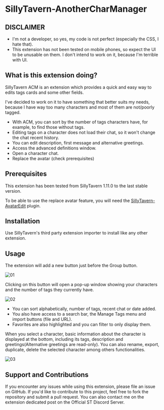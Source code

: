 # SillyTavern-AnotherCharManager

## DISCLAIMER
* I'm not a developer, so yes, my code is not perfect (especially the CSS, I hate that).
* This extension has not been tested on mobile phones, so expect the UI to be unusable on them. I don't intend to work on it, because I'm terrible with UI.

## What is this extension doing?

SillyTavern ACM is an extension which provides a quick and easy way to edits tags cards and some other fields.

I've decided to work on it to have something that better suits my needs, because I have way too many characters and most of them are not/poorly tagged.

* With ACM, you can sort by the number of tags characters have, for example, to find those without tags.
* Editing tags on a character does not load their chat, so it won't change the chat recent history.
* You can edit description, first message and alternative greetings.
* Access the advanced definitions window.
* Open a character chat.
* Replace the avatar (check prerequisites)

## Prerequisites

This extension has been tested from SillyTavern 1.11.0 to the last stable version.

To be able to use the replace avatar feature, you will need the [SillyTavern-AvatarEdit](https://github.com/sakhavhyand/SillyTavern-AvatarEdit) plugin.

## Installation

Use SillyTavern's third party extension importer to install like any other extension.

## Usage

The extension will add a new button just before the Group button.

![01](https://github.com/user-attachments/assets/a862ae25-f069-4efe-a03d-a9488616c2b1)

Clicking on this button will open a pop-up window showing your characters and the number of tags they currently have.

![02](https://github.com/user-attachments/assets/c4ebd6be-8b87-4e17-9f15-942a8dfd3c3c)

* You can sort alphabetically, number of tags, recent chat or date added.<br/>
* You also have access to a search bar, the Manage Tags menu and import buttons (file and URL).
* Favorites are also highlighted and you can filter to only display them.

When you select a character, basic information about the character is displayed at the bottom, including its tags, description and greetings(Alternative greetings are read-only).
You can also rename, export, duplicate, delete the selected character among others functionalities.

![03](https://github.com/user-attachments/assets/1bc4f441-7640-4004-9273-8a62459edc51)


## Support and Contributions

If you encounter any issues while using this extension, please file an issue on GitHub. If you'd like to contribute to this project, feel free to fork the repository and submit a pull request.
You can also contact me on the extension dedicated post on the Official ST Discord Server.
